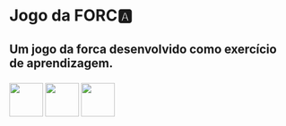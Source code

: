 # Jogo da FORC🅰️ 

## Um jogo da forca desenvolvido como exercício de aprendizagem.

### <img width="60px" src="https://cdn.jsdelivr.net/gh/devicons/devicon/icons/javascript/javascript-original.svg" /> <img width="60px" src="https://cdn.jsdelivr.net/gh/devicons/devicon/icons/css3/css3-original.svg" /> <img width="60px" src="https://cdn.jsdelivr.net/gh/devicons/devicon/icons/html5/html5-original.svg" />

